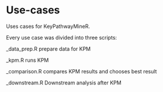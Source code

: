 # Use-cases
 Uses cases for KeyPathwayMineR.
 
 Every use case was divided into three scripts:
 
  _data_prep.R prepare data for KPM
  
  _kpm.R runs KPM
  
  _comparison.R compares KPM results and chooses best result
  
  _downstream.R Downstream analysis after KPM
  
  
